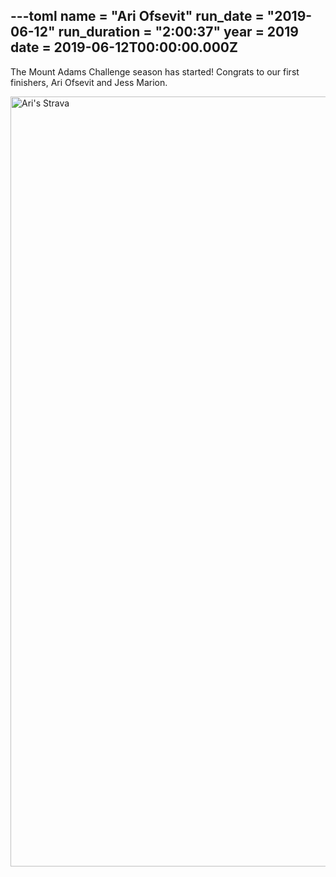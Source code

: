 ---toml
name = "Ari Ofsevit"
run_date = "2019-06-12"
run_duration = "2:00:37"
year = 2019
date = 2019-06-12T00:00:00.000Z
---

The Mount Adams Challenge season has started! Congrats to our first finishers, Ari Ofsevit and Jess Marion.

<img src="/assets/images/uploads/ofsevit-2019.png" alt="Ari's Strava" width="1518" height="1232">


